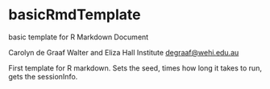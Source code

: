 # basicRmdTemplate
basic template for R Markdown Document

Carolyn de Graaf
Walter and Eliza Hall Institute
degraaf@wehi.edu.au

First template for R markdown. Sets the seed, times how long it takes to run, gets the sessionInfo.


